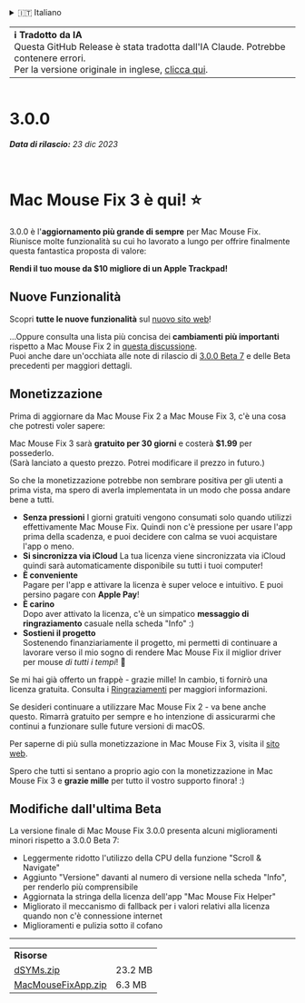 <details>
<summary>🇮🇹 Italiano</summary>

[🇬🇧 English (GitHub)](https://github.com/noah-nuebling/mac-mouse-fix/releases/tag/3.0.0)\
[🇦🇩 Català](https://redirect.macmousefix.com/?target=mmf-release&tag=3.0.0&locale=ca)\
[🇩🇪 Deutsch](https://redirect.macmousefix.com/?target=mmf-release&tag=3.0.0&locale=de)\
[🇪🇸 Español](https://redirect.macmousefix.com/?target=mmf-release&tag=3.0.0&locale=es)\
[🇫🇷 Français](https://redirect.macmousefix.com/?target=mmf-release&tag=3.0.0&locale=fr)\
[🇮🇩 Indonesia](https://redirect.macmousefix.com/?target=mmf-release&tag=3.0.0&locale=id)\
**🇮🇹 Italiano**\
[🇭🇺 Magyar](https://redirect.macmousefix.com/?target=mmf-release&tag=3.0.0&locale=hu)\
[🇳🇱 Nederlands](https://redirect.macmousefix.com/?target=mmf-release&tag=3.0.0&locale=nl)\
[🇵🇱 Polski](https://redirect.macmousefix.com/?target=mmf-release&tag=3.0.0&locale=pl)\
[🇧🇷 Português (Brasil)](https://redirect.macmousefix.com/?target=mmf-release&tag=3.0.0&locale=pt-BR)\
[🇵🇹 Português (Portugal)](https://redirect.macmousefix.com/?target=mmf-release&tag=3.0.0&locale=pt-PT)\
[🇷🇴 Română](https://redirect.macmousefix.com/?target=mmf-release&tag=3.0.0&locale=ro)\
[🇸🇪 Svenska](https://redirect.macmousefix.com/?target=mmf-release&tag=3.0.0&locale=sv)\
[🇻🇳 Tiếng Việt](https://redirect.macmousefix.com/?target=mmf-release&tag=3.0.0&locale=vi)\
[🇹🇷 Türkçe](https://redirect.macmousefix.com/?target=mmf-release&tag=3.0.0&locale=tr)\
[🇨🇿 Čeština](https://redirect.macmousefix.com/?target=mmf-release&tag=3.0.0&locale=cs)\
[🇬🇷 Ελληνικά](https://redirect.macmousefix.com/?target=mmf-release&tag=3.0.0&locale=el)\
[🇷🇺 Русский](https://redirect.macmousefix.com/?target=mmf-release&tag=3.0.0&locale=ru)\
[🇺🇦 Українська](https://redirect.macmousefix.com/?target=mmf-release&tag=3.0.0&locale=uk)\
[🇮🇱 עברית](https://redirect.macmousefix.com/?target=mmf-release&tag=3.0.0&locale=he)\
[🇸🇦 العربية](https://redirect.macmousefix.com/?target=mmf-release&tag=3.0.0&locale=ar)\
[🇮🇳 हिन्दी](https://redirect.macmousefix.com/?target=mmf-release&tag=3.0.0&locale=hi)\
[🇹🇭 ไทย](https://redirect.macmousefix.com/?target=mmf-release&tag=3.0.0&locale=th)\
[🇨🇳 中文 (简体)](https://redirect.macmousefix.com/?target=mmf-release&tag=3.0.0&locale=zh-Hans)\
[🇨🇳 中文 (繁體)](https://redirect.macmousefix.com/?target=mmf-release&tag=3.0.0&locale=zh-Hant)\
[🇭🇰 中文（香港)](https://redirect.macmousefix.com/?target=mmf-release&tag=3.0.0&locale=zh-HK)\
[🇯🇵 日本語](https://redirect.macmousefix.com/?target=mmf-release&tag=3.0.0&locale=ja)\
[🇰🇷 한국어](https://redirect.macmousefix.com/?target=mmf-release&tag=3.0.0&locale=ko)\
[Help translate Mac Mouse Fix to different languages!](https://github.com/noah-nuebling/mac-mouse-fix/discussions/731)
</details>
<table align=><td>
<b>ℹ️ Tradotto da IA</b><br>
Questa GitHub Release è stata tradotta dall'IA Claude. Potrebbe contenere errori.<br>
Per la versione originale in inglese, <a href="https://github.com/noah-nuebling/mac-mouse-fix/releases/tag/3.0.0">clicca qui</a>.
</td></table>

<table></table>

# 3.0.0
***Data di rilascio:** 23 dic 2023*

<br>

# Mac Mouse Fix 3 è qui! ⭐️

3.0.0 è l'**aggiornamento più grande di sempre** per Mac Mouse Fix.\
Riunisce molte funzionalità su cui ho lavorato a lungo per offrire finalmente questa fantastica proposta di valore:

**Rendi il tuo mouse da $10 migliore di un Apple Trackpad!**

## Nuove Funzionalità

Scopri **tutte le nuove funzionalità** sul [nuovo sito web](http://macmousefix.com/)!

...Oppure consulta una lista più concisa dei **cambiamenti più importanti** rispetto a Mac Mouse Fix 2 in [questa discussione](https://github.com/noah-nuebling/mac-mouse-fix/discussions/743#discussioncomment-7938922).\
Puoi anche dare un'occhiata alle note di rilascio di [3.0.0 Beta 7](https://redirect.macmousefix.com/?target=mmf-release&tag=3.0.0-Beta-7&locale=it) e delle Beta precedenti per maggiori dettagli.

## Monetizzazione

Prima di aggiornare da Mac Mouse Fix 2 a Mac Mouse Fix 3, c'è una cosa che potresti voler sapere:

Mac Mouse Fix 3 sarà **gratuito per 30 giorni** e costerà **$1.99** per possederlo.\
(Sarà lanciato a questo prezzo. Potrei modificare il prezzo in futuro.)

So che la monetizzazione potrebbe non sembrare positiva per gli utenti a prima vista, ma spero di averla implementata in un modo che possa andare bene a tutti.

- **Senza pressioni**
   I giorni gratuiti vengono consumati solo quando utilizzi effettivamente Mac Mouse Fix. Quindi non c'è pressione per usare l'app prima della scadenza, e puoi decidere con calma se vuoi acquistare l'app o meno.
- **Si sincronizza via iCloud**
  La tua licenza viene sincronizzata via iCloud quindi sarà automaticamente disponibile su tutti i tuoi computer!
- **È conveniente**\
   Pagare per l'app e attivare la licenza è super veloce e intuitivo. E puoi persino pagare con **Apple Pay**!
- **È carino**\
   Dopo aver attivato la licenza, c'è un simpatico **messaggio di ringraziamento** casuale nella scheda "Info" :)
- **Sostieni il progetto**\
   Sostenendo finanziariamente il progetto, mi permetti di continuare a lavorare verso il mio sogno di rendere Mac Mouse Fix il miglior driver per mouse *di tutti i tempi*! 🚀

Se mi hai già offerto un frappè - grazie mille! In cambio, ti fornirò una licenza gratuita. Consulta i [Ringraziamenti](https://github.com/noah-nuebling/mac-mouse-fix/blob/master/Acknowledgements.md#-paypal-donations) per maggiori informazioni.

Se desideri continuare a utilizzare Mac Mouse Fix 2 - va bene anche questo. Rimarrà gratuito per sempre e ho intenzione di assicurarmi che continui a funzionare sulle future versioni di macOS.

Per saperne di più sulla monetizzazione in Mac Mouse Fix 3, visita il [sito web](https://macmousefix.com/#price).

Spero che tutti si sentano a proprio agio con la monetizzazione in Mac Mouse Fix 3 e **grazie mille** per tutto il vostro supporto finora! :)

## Modifiche dall'ultima Beta

La versione finale di Mac Mouse Fix 3.0.0 presenta alcuni miglioramenti minori rispetto a 3.0.0 Beta 7:

- Leggermente ridotto l'utilizzo della CPU della funzione "Scroll & Navigate"
- Aggiunto "Versione" davanti al numero di versione nella scheda "Info", per renderlo più comprensibile
- Aggiornata la stringa della licenza dell'app "Mac Mouse Fix Helper"
- Migliorato il meccanismo di fallback per i valori relativi alla licenza quando non c'è connessione internet
- Miglioramenti e pulizia sotto il cofano

---

<table align="start">
<tr>
    <td colspan=2>
        <b>Risorse</b>
    </td>
</tr>
<tr>
    <td><a href="https://github.com/noah-nuebling/mac-mouse-fix/releases/download/3.0.0/dSYMs.zip">dSYMs.zip</a></td>
    <td>23.2 MB</td>
</tr>
<tr>
    <td><a href="https://github.com/noah-nuebling/mac-mouse-fix/releases/download/3.0.0/MacMouseFixApp.zip">MacMouseFixApp.zip</a></td>
    <td>6.3 MB</td>
</tr>
</table>
